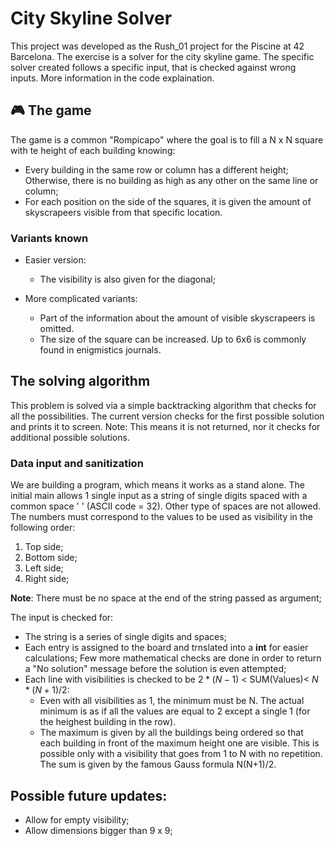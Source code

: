 # City Skyline Solver
This project was developed as the Rush_01 project for the Piscine at 42 Barcelona. The exercise is a solver for the city skyline game. The specific solver created follows a specific input, that is checked against wrong inputs. More information in the code explaination. 

## :video_game: The game

The game is a common "Rompicapo" where the goal is to fill a N x N square with te height of each building knowing:
* Every building in the same row or column has a different height; Otherwise, there is no building as high as any other on the same line or column; 
* For each position on the side of the squares, it is given the amount of skyscrapeers visible from that specific location. 

### Variants known

* Easier version:
  * The visibility is also given for the diagonal;

* More complicated variants:
  * Part of the information about the amount of visible skyscrapeers is omitted.
  * The size of the square can be increased. Up to 6x6 is commonly found in enigmistics journals.

## The solving algorithm

This problem is solved via a simple backtracking algorithm that checks for all the possibilities. The current version checks for the first possible solution and prints it to screen. Note: This means it is not returned, nor it checks for additional possible solutions.

### Data input and sanitization

We are building a program, which means it works as a stand alone. The initial main allows 1 single input as a string of single digits spaced with a common space ' ' (ASCII code = 32). Other type of spaces are not allowed. The numbers must correspond to the values to be used as visibility in the following order:

1. Top side;
2. Bottom side;
3. Left side;
4. Right side;

**Note**: There must be no space at the end of the string passed as argument;

The input is checked for:

* The string is a series of single digits and spaces;
* Each entry is assigned to the board and trnslated into a **int** for easier calculations;
Few more mathematical checks are done in order to return a "No solution" message before the solution is even attempted;
* Each line with visibilities is checked to be $2*(N - 1)$ < SUM(Values)< $N*(N+1)/2$:
  * Even with all visibilities as 1, the minimum must be N. The actual minimum is as if all the values are equal to 2 except a single 1 (for the heighest building in the row).
  * The maximum is given by all the buildings being ordered so that each building in front of the maximum height one are visible. This is possible only with a visibility that goes from 1 to N with no repetition. The sum is given by the famous Gauss formula N(N+1)/2.

## Possible future updates:
* Allow for empty visibility;
* Allow dimensions bigger than 9 x 9;
